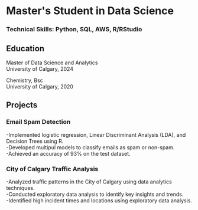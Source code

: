 # Master's Student in Data Science 
### Technical Skills: Python, SQL, AWS, R/RStudio 

## Education 
Master of Data Science and Analytics \
University of Calgary, 2024

Chemistry, Bsc \
University of Calgary, 2020

## Projects 

### Email Spam Detection 
-Implemented logistic regression, Linear Discriminant Analysis (LDA), and Decision Trees using R.\
-Developed multipul models to classify emails as spam or non-spam.\
-Achieved an accuracy of 93% on the test dataset.

### City of Calgary Traffic Analysis 
-Analyzed traffic patterns in the City of Calgary using data analytics techniques.\
-Conducted exploratory data analysis to identify key insights and trends.\
-Identified high incident times and locations using exploratory data analysis.
